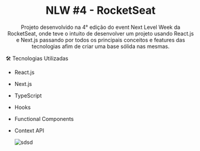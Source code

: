 <h1 align='center'>NLW #4 - RocketSeat</h1>

<p align='center'>Projeto desenvolvido na 4° edição do event Next Level Week da RocketSeat, onde teve o intuito de desenvolver um projeto usando React.js e Next.js passando por todos os principais conceitos e features das tecnologias afim de criar uma base sólida nas mesmas.</p>



:hammer_and_wrench: Tecnologias Utilizadas

- React.js

- Next.js

- TypeScript

- Hooks

- Functional Components

- Context API

  ![sdsd](https://user-images.githubusercontent.com/30630150/109223372-436f4780-7799-11eb-83d3-ba7d966865fa.png)

